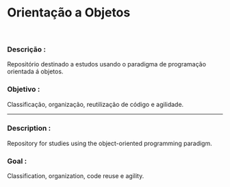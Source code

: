 # Orientação a Objetos
  <br>
  <h3>Descrição :</h3>
  <p>Repositório destinado a estudos usando o paradigma de programação orientada á objetos.</p>
 
  <h3>Objetivo :</h3>
  <p>Classificação, organização, reutilização de código e agilidade.</p>
  <hr>
  
  <h3>Description :</h3>
  <p> Repository for studies using the object-oriented programming paradigm. </p>
  
  <h3>Goal :</h3>
  <p> Classification, organization, code reuse e agility. </p>
  

